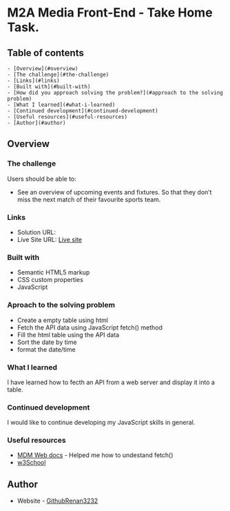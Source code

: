 # M2A Media Front-End - Take Home Task.

## Table of contents

    - [Overview](#overview)
    - [The challenge](#the-challenge)
    - [Links](#links)
    - [Built with](#built-with)
    - [How did you approach solving the problem?](#approach to the solving problem)
    - [What I learned](#what-i-learned)
    - [Continued development](#continued-development)
    - [Useful resources](#useful-resources)
    - [Author](#author)



## Overview

### The challenge

Users should be able to:

- See an overview of upcoming events and fixtures. So that they don’t miss the next match of their favourite sports team.



### Links

- Solution URL: [](https://your-solution-url.com)
- Live Site URL: [Live site](https://app.netlify.com/sites/determined-tereshkova-e2e232/overview)


### Built with
- Semantic HTML5 markup
- CSS custom properties
- JavaScript


### Aproach to the solving problem
- Create a empty table using html 
- Fetch the API data using JavaScript fetch() method
- Fill the html table using the API data
- Sort the date by time
- format the date/time 


### What I learned
I have learned how to fecth an API from a web server and display it into a table.

### Continued development
I would like to continue developing my JavaScript skills in general.


### Useful resources

- [MDM Web docs](https://developer.mozilla.org/en-US/docs/Web/API/Fetch_API/Using_Fetch) - Helped me how to undestand fetch() 
- [w3School](https://www.w3schools.com/js/default.asp)


## Author

- Website - [GithubRenan3232](https://github.com/Renan3232)
